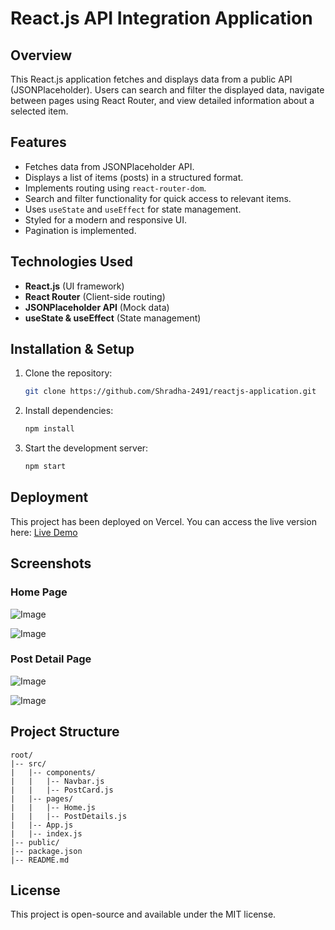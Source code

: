 # React.js API Integration Application

## Overview
This React.js application fetches and displays data from a public API (JSONPlaceholder). Users can search and filter the displayed data, navigate between pages using React Router, and view detailed information about a selected item.

## Features
- Fetches data from JSONPlaceholder API.
- Displays a list of items (posts) in a structured format.
- Implements routing using `react-router-dom`.
- Search and filter functionality for quick access to relevant items.
- Uses `useState` and `useEffect` for state management.
- Styled for a modern and responsive UI.
- Pagination is implemented.

## Technologies Used
- **React.js** (UI framework)
- **React Router** (Client-side routing)
- **JSONPlaceholder API** (Mock data)
- **useState & useEffect** (State management)

## Installation & Setup
1. Clone the repository:
   ```bash
   git clone https://github.com/Shradha-2491/reactjs-application.git
   ```
2. Install dependencies:
   ```bash
   npm install
   ```
3. Start the development server:
   ```bash
   npm start
   ```

## Deployment
This project has been deployed on Vercel. You can access the live version here:
[Live Demo](https://reactjs-application-zeta.vercel.app/)

## Screenshots

### Home Page
![Image](https://github.com/user-attachments/assets/8773f3c1-2263-4c37-ac7c-2105d9b72330)

![Image](https://github.com/user-attachments/assets/0666a95a-9349-4cfa-857d-d8bff01718b6)

### Post Detail Page
![Image](https://github.com/user-attachments/assets/563e8e0f-4b94-4d6e-8314-a472afb39eb2)

![Image](https://github.com/user-attachments/assets/ee42e341-1741-42cc-acd8-47a339ffd932)

## Project Structure
```
root/
|-- src/
|   |-- components/
|   |   |-- Navbar.js
|   |   |-- PostCard.js
|   |-- pages/
|   |   |-- Home.js
|   |   |-- PostDetails.js
|   |-- App.js
|   |-- index.js
|-- public/
|-- package.json
|-- README.md
```
## License
This project is open-source and available under the MIT license.
